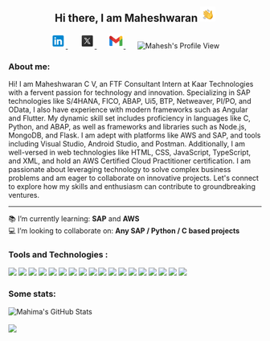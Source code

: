 <h2 align="center"> Hi there, I am Maheshwaran <img src="assets/hand-wave.gif" height="30" width="30" alt="Waving hand gif"/> </h2>

<p align="center">
    <a href="https://www.linkedin.com/in/maheshwarancv/" >
        <img alt = "Mahima's LinkedIn" width="30px" src="https://raw.githubusercontent.com/MaheshwaranCV/MaheshwaranCV/master/assets/LinkedIn.svg">
    </a>
    &nbsp;&nbsp;&nbsp;&nbsp;&nbsp;
    <a href="https://twitter.com/maheshwarancv" >
        <img alt = "Mahesh's Twitter" width="30px" src="https://raw.githubusercontent.com/MaheshwaranCV/MaheshwaranCV/master/assets/twitterx.svg">
    </a>
    &nbsp;&nbsp;&nbsp;&nbsp;&nbsp;
    <a href="mailto:mahesh172002@gmail.com" >
        <img alt = "Mahesh's Gmail" width="30px" src="https://raw.githubusercontent.com/MaheshwaranCV/MaheshwaranCV/master/assets/Gmail.svg">
    </a>
    &nbsp;&nbsp;&nbsp;&nbsp;&nbsp;
    <img alt = "Mahesh's Profile View"  src="https://komarev.com/ghpvc/?username=MaheshwaranCV&color=blue&label=Profile+Views"> 
</p>

### About me: <br>
Hi! I am Maheshwaran C V, an FTF Consultant Intern at Kaar Technologies with a fervent passion for technology and innovation. Specializing in SAP technologies like S/4HANA, FICO, ABAP, Ui5, BTP, Netweaver, PI/PO, and OData, I also have experience with modern frameworks such as Angular and Flutter. My dynamic skill set includes proficiency in languages like C, Python, and ABAP, as well as frameworks and libraries such as Node.js, MongoDB, and Flask. I am adept with platforms like AWS and SAP, and tools including Visual Studio, Android Studio, and Postman. Additionally, I am well-versed in web technologies like HTML, CSS, JavaScript, TypeScript, and XML, and hold an AWS Certified Cloud Practitioner certification. I am passionate about leveraging technology to solve complex business problems and am eager to collaborate on innovative projects. Let's connect to explore how my skills and enthusiasm can contribute to groundbreaking ventures.
<hr>


:books: I’m currently learning: **SAP** and **AWS**<br>
:computer: I’m looking to collaborate on: **Any SAP / Python / C based projects**<br>

### Tools and Technologies :
<img src="https://img.shields.io/badge/python%20-%2314354C.svg?&style=for-the-badge&logo=python&logoColor=white"> <img src="https://img.shields.io/badge/c%20-%2300599C.svg?&style=for-the-badge&logo=c&logoColor=white"/> <img src="https://img.shields.io/badge/SAP-0FAAFF?style=for-the-badge&logo=sap&logoColor=white"/> <img src="https://img.shields.io/badge/Angular-DD0031?style=for-the-badge&logo=angular&logoColor=white"/>
<img src="https://img.shields.io/badge/AWS-%23FF9900.svg?style=for-the-badge&logo=amazon-aws&logoColor=white"/>
<img src="https://img.shields.io/badge/Node.js-43853D?style=for-the-badge&logo=node.js&logoColor=white"/>
<img src="https://img.shields.io/badge/git%20-%23F05033.svg?&style=for-the-badge&logo=git&logoColor=white"/>
<img src="https://img.shields.io/badge/MongoDB-4EA94B?style=for-the-badge&logo=mongodb&logoColor=white">
<img src="https://img.shields.io/badge/firebase%20-%23039BE5.svg?&style=for-the-badge&logo=firebase"/>
<img src="https://img.shields.io/badge/Flask-000000?style=for-the-badge&logo=flask&logoColor=white"/>
<img src="https://img.shields.io/badge/Bootstrap-563D7C?style=for-the-badge&logo=bootstrap&logoColor=white"> <img src="    https://img.shields.io/badge/Flutter-02569B?style=for-the-badge&logo=flutter&logoColor=white"> <img src="https://img.shields.io/badge/Jupyter%20-%23F37626.svg?&style=for-the-badge&logo=Jupyter&logoColor=white"> <img src="https://img.shields.io/badge/JavaScript-F7DF1E?style=for-the-badge&logo=javascript&logoColor=black"> <img src="https://img.shields.io/badge/TypeScript-007ACC?style=for-the-badge&logo=typescript&logoColor=white"> <img src="https://img.shields.io/badge/Jupyter%20-%23F37626.svg?&style=for-the-badge&logo=Jupyter&logoColor=white"> <img src="https://img.shields.io/badge/html5-%23E34F26.svg?style=for-the-badge&logo=html5&logoColor=white"> <img src="https://img.shields.io/badge/css3-%231572B6.svg?style=for-the-badge&logo=css3&logoColor=white">




<!---![](https://img.shields.io/badge/OS-Linux-informational?style=flat&logo=<LOGO_NAME>&logoColor=white&color=orange)
![](https://img.shields.io/badge/Code-Python-brightgreen?style=flat&logo=<Python>&logoColor=white&color=brightgreen)
![](https://img.shields.io/badge/Code-C++-brightgreen?style=flat&logo=<LOGO_NAME>&logoColor=white&color=brightgreen)
![](https://img.shields.io/badge/Code-C-brightgreen?style=flat&logo=<LOGO_NAME>&logoColor=white&color=brightgreen)
![](https://img.shields.io/badge/Code-Java-brightgreen?style=flat&logo=<LOGO_NAME>&logoColor=white&color=brightgreen)
![](https://img.shields.io/badge/Tools-Firebase-yellow?style=flat&logo=<LOGO_NAME>&logoColor=white&color=yellow)
![](https://img.shields.io/badge/Tools-AndroidStudio-yellow?style=flat&logo=<LOGO_NAME>&logoColor=white&color=yellow)
![](https://img.shields.io/badge/Tools-Anaconda-yellow?style=flat&logo=<LOGO_NAME>&logoColor=white&color=yellow)
![](https://img.shields.io/badge/Tools-Django-yellow?style=flat&logo=<LOGO_NAME>&logoColor=white&color=yellow)
![](https://img.shields.io/badge/Tools-MySQL-yellow?style=flat&logo=<LOGO_NAME>&logoColor=white&color=yellow) --->




### Some stats:
<p>
<img src="https://github-readme-stats.vercel.app/api?username=MaheshwaranCV&show_icons=true&hide=stars&include_all_commits=true&theme=highcontrast" alt="Mahima's GitHub Stats" />
<br>
<br>
<img src="https://github-readme-stats.vercel.app/api/top-langs/?username=MaheshwaranCV&layout=compact&theme=highcontrast" />
</p>
